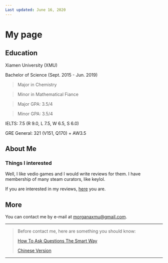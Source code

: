 ```yaml
---
Last updated: June 16, 2020
---
```

# My page

## Education

Xiamen University (XMU)

Bachelor of Science (Sept. 2015 - Jun. 2019)

> Major in Chemistry

> Minor in Mathematical Fiance

> Major GPA: 3.5/4

> Minor GPA: 3.5/4

IELTS: 7.5 (R 9.0, L 7.5, W 6.5, S 6.0)

GRE General: 321 (V151, Q170) + AW3.5

## About Me
### Things I interested

Well, I like vedio games and I would write reviews for them. I have membership of many steam curators, like keylol.

If you are interested in my reviews, [here](https://github.com/morganaxmu/My-reviews-of-games) you are.

## More

You can contact me by e-mail at morganaxmu@gmail.com.

* * *
> Before contact me, here are something you should know:
>
> [How To Ask Questions The Smart Way](http://www.catb.org/%7Eesr/faqs/smart-questions.html)
>
> [Chinese Version](https://github.com/ryanhanwu/How-To-Ask-Questions-The-Smart-Way/blob/master/README-zh_CN.md)
* * *


